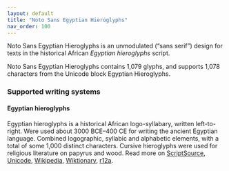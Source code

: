```yaml
---
layout: default
title: "Noto Sans Egyptian Hieroglyphs"
nav_order: 100
---
```

Noto Sans Egyptian Hieroglyphs is an unmodulated (“sans serif”) design for texts in the historical African _Egyptian hieroglyphs_ script. 

Noto Sans Egyptian Hieroglyphs contains 1,079 glyphs, and supports 1,078 characters from the Unicode block Egyptian Hieroglyphs.


### Supported writing systems


#### Egyptian hieroglyphs

Egyptian hieroglyphs is a historical African logo-syllabary, written left-to-right. Were used about 3000 BCE–400 CE for writing the ancient Egyptian language. Combined logographic, syllabic and alphabetic elements, with a total of some 1,000 distinct characters. Cursive hieroglyphs were used for religious literature on papyrus and wood. Read more on [ScriptSource](https://scriptsource.org/scr/Egyp), [Unicode](https://www.unicode.org/versions/Unicode13.0.0/ch11.pdf#G26607), [Wikipedia](https://en.wikipedia.org/wiki/ISO_15924:Egyp), [Wiktionary](https://en.wiktionary.org/wiki/Category:Egyptian_hieroglyphic_script), [r12a](https://r12a.github.io/scripts/links?iso=Egyp).

